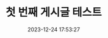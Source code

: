 ---
title: 첫 번째 게시글 테스트
tags:
 - 태그1
image: ./assets/resume.jpg
date: 2023-12-24 17:53:27
series: 테스트-시리즈
draft: false
---
